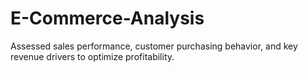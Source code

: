 # E-Commerce-Analysis
Assessed sales performance, customer purchasing behavior, and key revenue drivers to optimize profitability.
